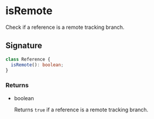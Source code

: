 # isRemote

Check if a reference is a remote tracking branch.

## Signature

```ts
class Reference {
  isRemote(): boolean;
}
```

### Returns

<ul class="param-ul">
  <li class="param-li param-li-root">
    <span class="param-type">boolean</span>
    <br>
    <p class="param-description">Returns  <code>true</code>  if a reference is a remote tracking branch.</p>
  </li>
</ul>